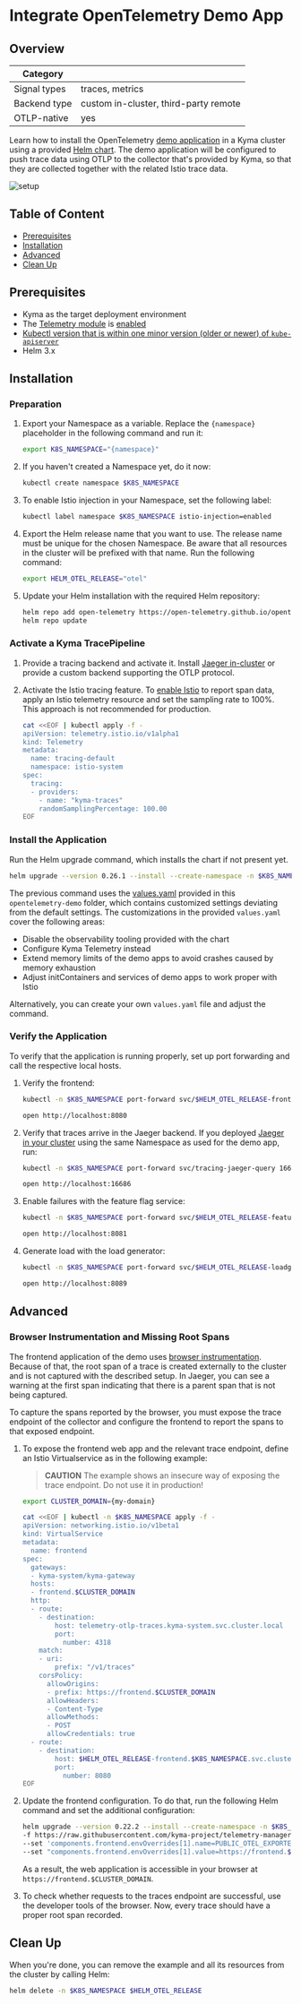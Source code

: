 # Integrate OpenTelemetry Demo App

## Overview

| Category| |
| - | - |
| Signal types | traces, metrics |
| Backend type | custom in-cluster, third-party remote |
| OTLP-native | yes |

Learn how to install the OpenTelemetry [demo application](https://github.com/open-telemetry/opentelemetry-demo) in a Kyma cluster using a provided [Helm chart](https://github.com/open-telemetry/opentelemetry-helm-charts/tree/main/charts/opentelemetry-demo). The demo application will be configured to push trace data using OTLP to the collector that's provided by Kyma, so that they are collected together with the related Istio trace data.

![setup](./../assets/otel-demo.drawio.svg)

## Table of Content

- [Prerequisites](#prerequisites)
- [Installation](#installation)
- [Advanced](#advanced)
- [Clean Up](#clean-up)

## Prerequisites

- Kyma as the target deployment environment
- The [Telemetry module](../../README.md) is [enabled](https://kyma-project.io/#/02-get-started/01-quick-install)
- [Kubectl version that is within one minor version (older or newer) of `kube-apiserver`](https://kubernetes.io/releases/version-skew-policy/#kubectl)
- Helm 3.x

## Installation

### Preparation

1. Export your Namespace as a variable. Replace the `{namespace}` placeholder in the following command and run it:

    ```bash
    export K8S_NAMESPACE="{namespace}"
    ```

1. If you haven't created a Namespace yet, do it now:

    ```bash
    kubectl create namespace $K8S_NAMESPACE
    ```

1. To enable Istio injection in your Namespace, set the following label:

    ```bash
    kubectl label namespace $K8S_NAMESPACE istio-injection=enabled
    ```

1. Export the Helm release name that you want to use. The release name must be unique for the chosen Namespace. Be aware that all resources in the cluster will be prefixed with that name. Run the following command:

    ```bash
    export HELM_OTEL_RELEASE="otel"
    ```

1. Update your Helm installation with the required Helm repository:

    ```bash
    helm repo add open-telemetry https://open-telemetry.github.io/opentelemetry-helm-charts
    helm repo update
    ```

### Activate a Kyma TracePipeline

1. Provide a tracing backend and activate it.
   Install [Jaeger in-cluster](../jaeger/README.md) or provide a custom backend supporting the OTLP protocol.
2. Activate the Istio tracing feature.
To [enable Istio](../../03-traces.md#step-2-enable-istio-tracing) to report span data, apply an Istio telemetry resource and set the sampling rate to 100%. This approach is not recommended for production.

   ```bash
   cat <<EOF | kubectl apply -f -
   apiVersion: telemetry.istio.io/v1alpha1
   kind: Telemetry
   metadata:
     name: tracing-default
     namespace: istio-system
   spec:
     tracing:
     - providers:
       - name: "kyma-traces"
       randomSamplingPercentage: 100.00
   EOF
   ```

### Install the Application

Run the Helm upgrade command, which installs the chart if not present yet.

```bash
helm upgrade --version 0.26.1 --install --create-namespace -n $K8S_NAMESPACE $HELM_OTEL_RELEASE open-telemetry/opentelemetry-demo -f https://raw.githubusercontent.com/kyma-project/telemetry-manager/main/docs/user/integration/opentelemetry-demo/values.yaml
```

The previous command uses the [values.yaml](https://raw.githubusercontent.com/kyma-project/telemetry-manager/main/docs/user/integration/opentelemetry-demo/values.yaml) provided in this `opentelemetry-demo` folder, which contains customized settings deviating from the default settings. The customizations in the provided `values.yaml` cover the following areas:

- Disable the observability tooling provided with the chart
- Configure Kyma Telemetry instead
- Extend memory limits of the demo apps to avoid crashes caused by memory exhaustion
- Adjust initContainers and services of demo apps to work proper with Istio

Alternatively, you can create your own `values.yaml` file and adjust the command.

### Verify the Application

To verify that the application is running properly, set up port forwarding and call the respective local hosts.

1. Verify the frontend:

   ```bash
   kubectl -n $K8S_NAMESPACE port-forward svc/$HELM_OTEL_RELEASE-frontend 8080
   ```

   ```bash
   open http://localhost:8080
   ````

2. Verify that traces arrive in the Jaeger backend. If you deployed [Jaeger in your cluster](../jaeger/README.md) using the same Namespace as used for the demo app, run:

   ```bash
   kubectl -n $K8S_NAMESPACE port-forward svc/tracing-jaeger-query 16686
   ```

   ```bash
   open http://localhost:16686
   ````

3. Enable failures with the feature flag service:

   ```bash
   kubectl -n $K8S_NAMESPACE port-forward svc/$HELM_OTEL_RELEASE-featureflagservice 8081
   ```

   ```bash
   open http://localhost:8081
   ````

4. Generate load with the load generator:

   ```bash
   kubectl -n $K8S_NAMESPACE port-forward svc/$HELM_OTEL_RELEASE-loadgenerator 8089
   ```

   ```bash
   open http://localhost:8089
   ```

## Advanced

### Browser Instrumentation and Missing Root Spans

The frontend application of the demo uses [browser instrumentation](https://opentelemetry.io/docs/demo/services/frontend/#browser-instrumentation). Because of that, the root span of a trace is created externally to the cluster and is not captured with the described setup. In Jaeger, you can see a warning at the first span indicating that there is a parent span that is not being captured.

To capture the spans reported by the browser, you must expose the trace endpoint of the collector and configure the frontend to report the spans to that exposed endpoint.

1. To expose the frontend web app and the relevant trace endpoint, define an Istio Virtualservice as in the following example:

    >**CAUTION** The example shows an insecure way of exposing the trace endpoint. Do not use it in production!

    ```bash
    export CLUSTER_DOMAIN={my-domain}
    
    cat <<EOF | kubectl -n $K8S_NAMESPACE apply -f -
    apiVersion: networking.istio.io/v1beta1
    kind: VirtualService
    metadata:
      name: frontend
    spec:
      gateways:
      - kyma-system/kyma-gateway
      hosts:
      - frontend.$CLUSTER_DOMAIN
      http:
      - route:
        - destination:
            host: telemetry-otlp-traces.kyma-system.svc.cluster.local
            port:
              number: 4318
        match:
        - uri:
            prefix: "/v1/traces"
        corsPolicy:
          allowOrigins:
          - prefix: https://frontend.$CLUSTER_DOMAIN
          allowHeaders:
          - Content-Type
          allowMethods:
          - POST
          allowCredentials: true
      - route:
        - destination:
            host: $HELM_OTEL_RELEASE-frontend.$K8S_NAMESPACE.svc.cluster.local
            port:
              number: 8080
    EOF
    ```

2. Update the frontend configuration. To do that, run the following Helm command and set the additional configuration:

    ```bash
    helm upgrade --version 0.22.2 --install --create-namespace -n $K8S_NAMESPACE $HELM_OTEL_RELEASE open-telemetry/opentelemetry-demo \
    -f https://raw.githubusercontent.com/kyma-project/telemetry-manager/main/docs/user/integration/opentelemetry-demo/values.yaml \
    --set 'components.frontend.envOverrides[1].name=PUBLIC_OTEL_EXPORTER_OTLP_TRACES_ENDPOINT' \
    --set "components.frontend.envOverrides[1].value=https://frontend.$CLUSTER_DOMAIN/v1/traces"
    ```

    As a result, the web application is accessible in your browser at `https://frontend.$CLUSTER_DOMAIN`.

3. To check whether requests to the traces endpoint are successful, use the developer tools of the browser. Now, every trace should have a proper root span recorded.

## Clean Up

When you're done, you can remove the example and all its resources from the cluster by calling Helm:

```bash
helm delete -n $K8S_NAMESPACE $HELM_OTEL_RELEASE
```
